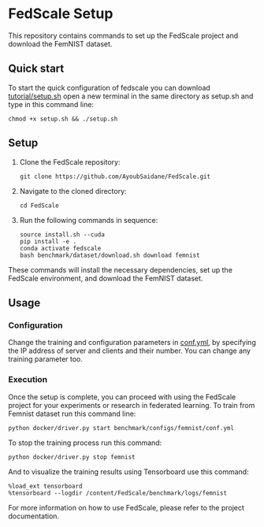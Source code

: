 # FedScale Setup

This repository contains commands to set up the FedScale project and download the FemNIST dataset.


## Quick start
To start the quick configuration of fedscale you can download [tutorial/setup.sh](https://github.com/AyoubSaidane/FedScale/edit/master/tutorial/setup.sh) open a new terminal in the same directory as setup.sh and type in this command line:

```
chmod +x setup.sh && ./setup.sh
```

## Setup

1. Clone the FedScale repository:

    ```
    git clone https://github.com/AyoubSaidane/FedScale.git
    ```

2. Navigate to the cloned directory:

    ```
    cd FedScale
    ```

3. Run the following commands in sequence:

    ```
    source install.sh --cuda
    pip install -e .
    conda activate fedscale
    bash benchmark/dataset/download.sh download femnist
    ```

These commands will install the necessary dependencies, set up the FedScale environment, and download the FemNIST dataset.

## Usage

### Configuration

Change the training and configuration parameters in [conf.yml](https://github.com/AyoubSaidane/FedScale/blob/master/benchmark/configs/femnist/conf.yml), by specifying the IP address of server and clients and their number. You can change any training parameter too.  

### Execution

Once the setup is complete, you can proceed with using the FedScale project for your experiments or research in federated learning.
To train from Femnist dataset run this command line:
```
python docker/driver.py start benchmark/configs/femnist/conf.yml
```
To stop the training process run this command:
```
python docker/driver.py stop femnist
```
And to visualize the training results using Tensorboard use this command:
```
%load_ext tensorboard
%tensorboard --logdir /content/FedScale/benchmark/logs/femnist
```

For more information on how to use FedScale, please refer to the project documentation.

